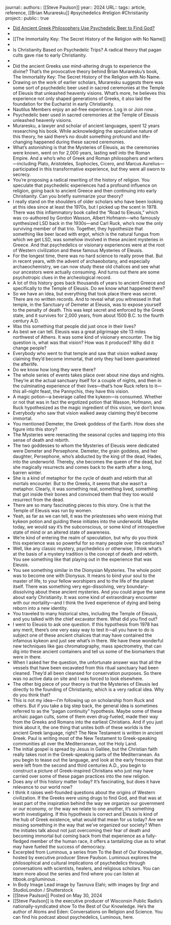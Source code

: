 journal::
authors:: [[Steve Paulson]] 
year:: 2024
URL::
tags:: article, reference, [[Brian Muraresku]] #psychedelics #religion #Christianity 
project::
public:: true

- [Did Ancient Greek Philosophers Use Psychedelic Beer to Find God?](https://nautil.us/is-christianity-based-on-psychedelic-trips-623594/)
-
- [[The Immortality Key: The Secret History of the Religion with No Name]]
-
- Is Christianity Based on Psychedelic Trips?
  A radical theory that pagan cults gave rise to early Christianity.
-
- Did the ancient Greeks use mind-altering drugs to experience the divine? That’s the provocative theory behind Brian Muraresku’s book, The Immortality Key: The Secret History of the Religion with No Name.
- Drawing on the work of earlier scholars, Muraresku suggests there was some sort of psychedelic beer used in sacred ceremonies at the Temple of Eleusis that unleashed heavenly visions. What’s more, he believes this experience not only shaped generations of Greeks, it also laid the foundation for the Eucharist in early Christianity.
- Nautilus Members enjoy an ad-free experience. Log in or Join now .
- Psychedelic beer used in sacred ceremonies at the Temple of Eleusis unleashed heavenly visions.
- Muraresku, a lawyer and scholar of ancient languages, spent 12 years researching his book. While acknowledging the speculative nature of this theory, he said there’s no doubt something profound and life-changing happened during these sacred ceremonies.
- What’s astonishing is that the Mysteries of Eleusis, as the ceremonies were known, went on for 2,000 years, lasting well into the Roman Empire. And a who’s who of Greek and Roman philosophers and writers—including Plato, Aristoteles, Sophocles, Cicero, and Marcus Aurelius—participated in this transformative experience, but they were all sworn to secrecy.
- You’re proposing a radical rewriting of the history of religion. You speculate that psychedelic experiences had a profound influence on religion, going back to ancient Greece and then continuing into early Christianity. Can you briefly summarize your theory?
- I really stand on the shoulders of older scholars who have been looking at this idea since at least the 1970s, but I picked up the scent in 1978. There was this inflammatory book called the “Road to Eleusis,” which was co-authored by Gordon Wasson, Albert Hofmann—who famously synthesized LSD back in the 1930s—and Carl Ruck, who’s now the only surviving member of that trio. Together, they hypothesize that something like beer laced with ergot, which is the natural fungus from which we get LSD, was somehow involved in these ancient mysteries in Greece. And that psychedelics or visionary experiences were at the root of Western civilization and these famous Mysteries of Eleusis.
- For the longest time, there was no hard science to really prove that. But in recent years, with the advent of archaeobotany, and especially archaeochemistry, we can now study these old chalices and see what our ancestors were actually consuming. And turns out there are some psychotropic clues in the archeological record.
- A lot of this history goes back thousands of years to ancient Greece and specifically to the Temple of Eleusis. Do we know what happened there?
- So we have an idea, but everything that took place there was secret. There are no written records. And to reveal what you witnessed in that temple, in the Sanctuary of Demeter at Eleusis, was to expose yourself to the penalty of death. This was kept secret and enforced by the Greek state, and it survives for 2,000 years, from about 1500 B.C. to the fourth century A.D.
- Was this something that people did just once in their lives?
- As best we can tell. Eleusis was a great pilgrimage site 13 miles northwest of Athens. It was some kind of visionary encounter. The big question is, what was that vision? How was it produced? Why did it change people?
- Everybody who went to that temple and saw that vision walked away claiming they’d become immortal, that only they had been guaranteed the afterlife.
- Do we know how long they were there?
- The whole series of events takes place over about nine days and nights. They’re at the actual sanctuary itself for a couple of nights, and then in the culminating experience of their lives—that’s how Ruck refers to it—this all-night feast, the Pannychis, they have this vision.
- A magic potion—a beverage called the kykeon—is consumed. Whether or not that was in fact the ergotized potion that Wasson, Hofmann, and Ruck hypothesized as the magic ingredient of this vision, we don’t know.
- Everybody who saw that vision walked away claiming they’d become immortal.
- You mentioned Demeter, the Greek goddess of the Earth. How does she figure into this story?
- The Mysteries were reenacting the seasonal cycles and tapping into this sense of death and rebirth.
- The two goddesses to whom the Mysteries of Eleusis were dedicated were Demeter and Persephone. Demeter, the grain goddess, and her daughter, Persephone, who’s abducted by the king of the dead, Hades, into the underworld. Thereby, she becomes the queen of the dead, but she magically resurrects and comes back to the earth after a long, barren winter.
- She is a kind of metaphor for the cycle of death and rebirth that all mortals encounter. But to the Greeks, it seems that she wasn’t a metaphor. Clearly, it was something real, something lived, something that got inside their bones and convinced them that they too would resurrect from the dead.
- There are so many fascinating pieces to this story. One is that the Temple of Eleusis was run by women.
- Yeah, as far as we can tell, it was the priestesses who were mixing that kykeon potion and guiding these initiates into the underworld. Maybe today, we would say it’s the subconscious, or some kind of introspective state of mind or an altered state of awareness.
- We’re kind of entering the realm of speculation, but why do you think this experience was so powerful for so many people over the centuries?
- Well, like any classic mystery, psychedelics or otherwise, I think what’s at the basis of a mystery tradition is the concept of death and rebirth. You see something like that playing out in the experience that was Eleusis.
- You see something similar in the Dionysian Mysteries. The whole point was to become one with Dionysus. It means to bind your soul to the master of life, to your fellow worshipers and to the life of the planet itself. There was something very ego-dissolving, very boundary-dissolving about these ancient mysteries. And you could argue the same about early Christianity. It was some kind of extraordinary encounter with our mortality—and I think the lived experience of dying and being reborn into a new identity.
- You traveled to many historical sites, including the Temple of Eleusis, and you talked with the chief excavator there. What did you find out?
- I went to Eleusis to ask one question. If this hypothesis from 1978 has any merit, there’s one very easy way to test it—all you have to do is subject one of these ancient chalices that may have contained the infamous kykeon and just see what’s in there. We have these wonderful new techniques like gas chromatography, mass spectrometry, that can dig into these ancient containers and tell us some of the biomarkers that were in there.
- When I asked her the question, the unfortunate answer was that all the vessels that have been excavated from this ritual sanctuary had been cleaned. They’d all been cleansed for conservation purposes. So there was no active data on site and I was forced to look elsewhere.
- The other big piece of your theory is that the Mysteries of Eleusis led directly to the founding of Christianity, which is a very radical idea. Why do you think that?
- This is not my idea—I’m following up on scholarship from Ruck and others. But if you take a big step back, the general idea is sometimes referred to as the “pagan continuity” hypothesis. Maybe some of these archaic pagan cults, some of them even drug-fueled, made their way from the Greeks and Romans into the earliest Christians. And if you just think about it, the one thing that unites both of these worlds is the ancient Greek language, right? The New Testament is written in ancient Greek. Paul is writing most of the New Testament to Greek-speaking communities all over the Mediterranean, not the Holy Land.
- The initial gospel is spread by Jesus in Galilee, but the Christian faith really takes root in the Greek-speaking parts of the Mediterranean. As you begin to tease out the language, and look at the early frescoes that were left from the second and third centuries A.D., you begin to construct a picture of Greek-inspired Christians who just may have carried over some of these pagan practices into the new religion.
- Does any of this history matter today? It’s fascinating, but does it have relevance to our world now?
- I think it raises well-founded questions about the origins of Western civilization. If the Greeks were using drugs to find God, and that was at least part of the inspiration behind the way we organize our government or our economy, or the way we relate to one another, it’s something worth investigating. If this hypothesis is correct and Eleusis is kind of the hub of Greek existence, what would that mean for us today? Are we missing something in the way that we’ve organized our society? When the initiates talk about not just overcoming their fear of death and becoming immortal but coming back from that experience as a fully-fledged member of the human race, it offers a tantalizing clue as to what may have fueled the success of democracy.
- Excerpted from Luminous, a series from To the Best of Our Knowledge, hosted by executive producer Steve Paulson. 
  Luminous explores the philosophical and cultural implications of psychedelics through conversations with scientists, healers, and religious scholars. You can learn more about the series and find where you can listen at 
  ttbook.org/luminous
  .
- In Body Image
  Lead image by Tasnuva Elahi; with images by Srgr and StudioLondon / Shutterstock
- [[Steve Paulson]] 
  Posted on May 30, 2024
- [[Steve Paulson]] is the executive producer of Wisconsin Public Radio’s nationally-syndicated show To the Best of Our Knowledge. He’s the author of Atoms and Eden: Conversations on Religion and Science. You can find his podcast about psychedelics, Luminous, here.